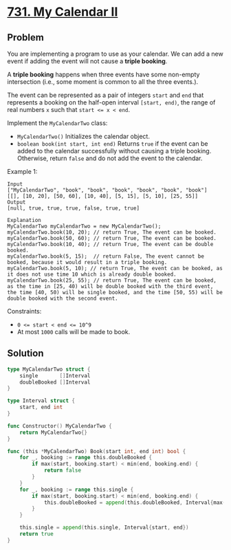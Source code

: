 # [731. My Calendar II](https://leetcode.com/problems/my-calendar-ii/)

## Problem

You are implementing a program to use as your calendar. We can add a new event if adding the event will not cause a **triple booking**.

A **triple booking** happens when three events have some non-empty intersection (i.e., some moment is common to all the three events.).

The event can be represented as a pair of integers `start` and `end` that represents a booking on the half-open interval `[start, end)`, the range of real numbers `x` such that `start <= x < end`.

Implement the `MyCalendarTwo` class:

- `MyCalendarTwo()` Initializes the calendar object.
- `boolean book(int start, int end)` Returns `true` if the event can be added to the calendar successfully without causing a triple booking. Otherwise, return `false` and do not add the event to the calendar.
 

Example 1:

```
Input
["MyCalendarTwo", "book", "book", "book", "book", "book", "book"]
[[], [10, 20], [50, 60], [10, 40], [5, 15], [5, 10], [25, 55]]
Output
[null, true, true, true, false, true, true]

Explanation
MyCalendarTwo myCalendarTwo = new MyCalendarTwo();
myCalendarTwo.book(10, 20); // return True, The event can be booked. 
myCalendarTwo.book(50, 60); // return True, The event can be booked. 
myCalendarTwo.book(10, 40); // return True, The event can be double booked. 
myCalendarTwo.book(5, 15);  // return False, The event cannot be booked, because it would result in a triple booking.
myCalendarTwo.book(5, 10); // return True, The event can be booked, as it does not use time 10 which is already double booked.
myCalendarTwo.book(25, 55); // return True, The event can be booked, as the time in [25, 40) will be double booked with the third event, the time [40, 50) will be single booked, and the time [50, 55) will be double booked with the second event.
```


Constraints:

- `0 <= start < end <= 10^9`
- At most `1000` calls will be made to book.

## Solution

```go
type MyCalendarTwo struct {
	single       []Interval
	doubleBooked []Interval
}

type Interval struct {
	start, end int
}

func Constructor() MyCalendarTwo {
	return MyCalendarTwo{}
}

func (this *MyCalendarTwo) Book(start int, end int) bool {
	for _, booking := range this.doubleBooked {
		if max(start, booking.start) < min(end, booking.end) {
			return false
		}
	}
	for _, booking := range this.single {
		if max(start, booking.start) < min(end, booking.end) {
			this.doubleBooked = append(this.doubleBooked, Interval{max(start, booking.start), min(end, booking.end)})
		}
	}

	this.single = append(this.single, Interval{start, end})
	return true
}
```